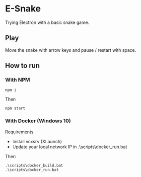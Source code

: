 # E-Snake

Trying Electron with a basic snake game.

## Play

Move the snake with arrow keys and pause / restart with space.


## How to run

### With NPM

    npm i

Then  
    
    npm start

### With Docker (Windows 10)

Requirements  

* Install vcxsrv  (XLaunch)  
* Update your local network IP in .\scripts\docker_run.bat

Then

    .\scripts\docker_build.bat
    .\scripts\docker_run.bat
